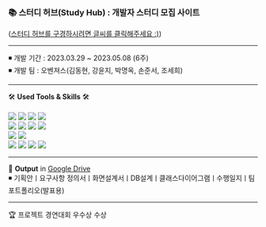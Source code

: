 <h3>📚 스터디 허브(Study Hub) : 개발자 스터디 모집 사이트</h3>
(<a href ="http://www.studyinhub.shop/board/main">스터디 허브를 구경하시려면 글씨를 클릭해주세요 :)</a>)
<hr>
<div>
◾ 개발 기간 : 2023.03.29 ~ 2023.05.08 (6주) <br>
◾ 개발 팀 : 오벤져스(김동현, 강윤지, 박명옥, 손준서, 조세희) <br>
</div>
<hr>
  🛠 <b>Used Tools & Skills</b> 🛠<br><br>

  <div> 
    <img src="https://img.shields.io/badge/Java-007396?style=flat&logo=Java&logoColor=white" />
    <img src="https://img.shields.io/badge/HTML5-E34F26?style=flat&logo=HTML5&logoColor=white" />
    <img src="https://img.shields.io/badge/CSS3-1572B6?style=flat&logo=CSS3&logoColor=white" />
    <img src="https://img.shields.io/badge/JavaScript-F7DF1E?style=flat&logo=JavaScript&logoColor=white" />
  </div>
  
  <div>
    <img src="https://img.shields.io/badge/Spring-6DB33F?style=flat&logo=Spring&logoColor=white" />
    <img src="https://img.shields.io/badge/Mybatis-E34F26?style=flat&logo=Mybatis&logoColor=white" />
    <img src="https://img.shields.io/badge/jQuery-0769AD?style=flat&logo=jQuery&logoColor=white" />
    <img src="https://img.shields.io/badge/Bootstrap-7952B3?style=flat&logo=Bootstrap&logoColor=white" />
  </div>

  <div>
    <img src="https://img.shields.io/badge/Oracle-F80000?style=flat&logo=Oracle&logoColor=white" />
    <img src="https://img.shields.io/badge/SQLDeveloper-4479A1?style=flat&logo=SQLDeveloper&logoColor=white" />
  </div>
  <div>
    <img src="https://img.shields.io/badge/STS-6DB33F?style=flat&logo=STS&logoColor=white" />
    <img src="https://img.shields.io/badge/GitHub-181717?style=flat&logo=GitHub&logoColor=white" />	
    <img src="https://img.shields.io/badge/Jira-0052CC?style=flat&logo=Jira&logoColor=white" />
    <img src="https://img.shields.io/badge/Amazon EC2-FF9900?style=flat&logo=amazonec2&logoColor=white" />
  </div>
<hr>
💭 <b>Output</b> in <a href="https://drive.google.com/drive/folders/12MiA-sLLFkLIDzwI3Ad7u3kWeMJgjZtt?usp=sharing">Google Drive</a><br> 
◾ 기획안ㅣ요구사항 정의서ㅣ화면설계서ㅣDB설계ㅣ클래스다이어그램ㅣ수행일지ㅣ팀 포트폴리오(발표용)
<hr>
🏆 프로젝트 경연대회 우수상 수상<br><br>
